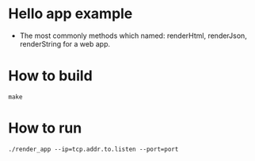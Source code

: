 # Hello app example

* The most commonly methods which named: renderHtml, renderJson, renderString for a web app.

# How to build

```
make
```

# How to run

```
./render_app --ip=tcp.addr.to.listen --port=port
```